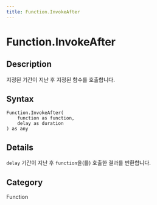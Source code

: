 ```yaml
---
title: Function.InvokeAfter
---
```


# Function.InvokeAfter


## Description

지정된 기간이 지난 후 지정된 함수를 호출합니다.


## Syntax

```powerquery
Function.InvokeAfter(
    function as function,
    delay as duration
) as any
```


## Details

<code>delay</code> 기간이 지난 후 <code>function</code>을(를) 호출한 결과를 반환합니다.



## Category
Function
